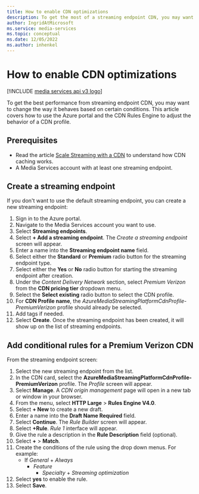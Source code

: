 ```yaml
---
title: How to enable CDN optimizations
description: To get the most of a streaming endpoint CDN, you may want to change the way it behaves based on certain conditions. This article covers how to use the Azure portal and the CDN Rules engine to adjust the behavior of a CDN profile.
author: IngridAtMicrosoft
ms.service: media-services
ms.topic: conceptual
ms.date: 12/05/2022
ms.author: inhenkel
---
```


# How to enable CDN optimizations

[!INCLUDE [media services api v3 logo](./includes/v3-hr.md)]

To get the best performance from streaming endpoint CDN, you may want to change the way it behaves based on certain conditions. This article covers how to use the Azure portal and the CDN Rules Engine to adjust the behavior of a CDN profile.

## Prerequisites

- Read the article [Scale Streaming with a CDN](stream-scale-streaming-cdn-concept.md) to understand how CDN caching works.
- A Media Services account with at least one streaming endpoint.

## Create a streaming endpoint

If you don't want to use the default streaming endpoint, you can create a new streaming endpoint:

1. Sign in to the Azure portal.
1. Navigate to the Media Services account you want to use.
1. Select **Streaming endpoints**.
1. Select **+ Add a streaming endpoint**. The *Create a streaming endpoint* screen will appear.
1. Enter a name into the **Streaming endpoint name** field.
1. Select either the **Standard** or **Premium** radio button for the streaming endpoint type.
1. Select either the **Yes** or **No** radio button for starting the streaming endpoint after creation.
1. Under the *Content Delivery Network* section, select *Premium Verizon* from the **CDN pricing tier** dropdown menu.
1. Select the **Select existing** radio button to select the CDN profile.
1. For **CDN Profile name**, the *AzureMediaStreamingPlatformCdnProfile-PremiumVerizon* profile should already be selected.
1. Add tags if needed.
1. Select **Create**. Once the streaming endpoint has been created, it will show up on the list of streaming endpoints.

## Add conditional rules for a Premium Verizon CDN

From the streaming endpoint screen:

1. Select the new streaming endpoint from the list.
1. In the CDN card, select the **AzureMediaStreamingPlatformCdnProfile-PremiumVerizon** profile. The *Profile* screen will appear.
1. Select **Manage**. A *CDN origin management* page will open in a new tab or window in your browser.
1. From the menu, select **HTTP Large** > **Rules Engine V4.0**.
1. Select **+ New** to create a new draft.
1. Enter a name into the **Draft Name Required** field.
1. Select **Continue**. The *Rule Builder* screen will appear.
1. Select **+Rule**. *Rule 1* interface will appear.
1. Give the rule a description in the **Rule Description** field (optional).
1. Select **+** > **Match**.
1. Create the conditions of the rule using the drop down menus. For example:
    - If *General* + *Always*
        - *Feature*
            - *Specialty* + *Streaming optimization*
1. Select **yes** to enable the rule.
1. Select **Save**.
